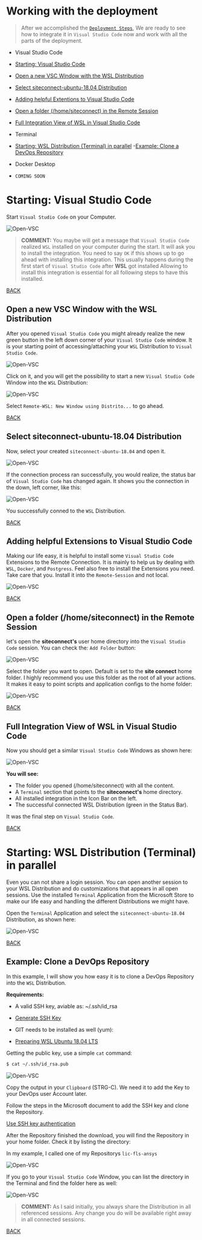 # Working with the deployment

> After we accomplished the [```Deployment Steps```](README.md), We are ready to see how 
> to integrate it in ```Visual Studio Code``` now and work with all the parts of the deployment.

- Visual Studio Code
 - [Starting: Visual Studio Code](#Starting-Visual-Studio-Code)
 - [Open a new VSC Window with the WSL Distribution](#Open-a-new-VSC-Window-with-the-WSL-Distribution)
 - [Select siteconnect-ubuntu-18.04 Distribution](#Select-siteconnect-ubuntu-18-04-Distribution)
 - [Adding helpful Extentions to Visual Studio Code](#Adding-helpful-Extentions-to-Visual-Studio-Code)
 - [Open a folder (/home/siteconnect) in the Remote Session](#Open-a-folder-homesiteconnect-in-the-Remote-Session)
 - [Full Integration View of WSL in Visual Studio Code](#Full-Integration-View-of-WSL-in-Visual-Studio-Code)

- Terminal
 - [Starting: WSL Distribution (Terminal) in parallel](#Starting-WSL-Distribution-Terminal-in-parallel)
 -[Example: Clone a DevOps Repository](#Example-Clone-a-DevOps-Repository)

- Docker Desktop
 - ```COMING SOON```

# Starting: Visual Studio Code

Start ```Visual Studio Code``` on your Computer.

![Open-VSC](images/vsc-001.png)

> **COMMENT:** You maybe will get a message that ```Visual Studio Code``` realized
> ```WSL``` installed on your computer during the start. It will ask you to install the integration.
> You need to say ```OK``` if this shows up to go ahead with installing this integration.
> This usually happens during the first start of ```Visual Studio Code``` after **WSL** got installed
> Allowing to install this integration is essential for all following steps to have this installed.

[BACK](#Working-with-the-deployment)

## Open a new VSC Window with the WSL Distribution

After you opened ```Visual Studio Code``` you might already realize the new green button
in the left down corner of your ```Visual Studio Code``` window. It is your starting point
of accessing/attaching your ```WSL``` Distribution to ```Visual Studio Code```.

![Open-VSC](images/vsc-002.png)

Click on it, and you will get the possibility to start a new ```Visual Studio Code```
Window into the ```WSL``` Distribution:

![Open-VSC](images/vsc-003.png)

Select ```Remote-WSL: New Window using Distrito...``` to go ahead.

[BACK](#Working-with-the-deployment)

## Select siteconnect-ubuntu-18.04 Distribution

Now, select your created ```siteconnect-ubuntu-18.04``` and open it.

![Open-VSC](images/vsc-004.png)

If the connection process ran successfully, you would realize, the
status bar of ```Visual Studio Code``` has changed again. It shows
you the connection in the down, left corner, like this:

![Open-VSC](images/vsc-005.png)

You successfully conned to the ```WSL``` Distribution.

[BACK](#Working-with-the-deployment)

## Adding helpful Extensions to Visual Studio Code

Making our life easy, it is helpful to install some ```Visual Studio Code```
Extensions to the Remote Connection. It is mainly to help us by
dealing with ```WSL```, ```Docker```, and ```Postgress```.
Feel also free to install the Extensions you need. Take care that you.
Install it into the ```Remote-Session``` and not local.

![Open-VSC](images/vsc-006.png)

[BACK](#Working-with-the-deployment)

## Open a folder (/home/siteconnect) in the Remote Session

let's open the **siteconnect's** user home directory into the ```Visual Studio Code```
session. You can check the: ```Add Folder``` button:

![Open-VSC](images/vsc-007.png)

Select the folder you want to open. Default is set to the **site connect**
home folder. I highly recommend you use this folder as the root of all
your actions. It makes it easy to point scripts and application configs
to the home folder:

![Open-VSC](images/vsc-008.png)

[BACK](#Working-with-the-deployment)

## Full Integration View of WSL in Visual Studio Code

Now you should get a similar ```Visual Studio Code``` Windows as shown here:

![Open-VSC](images/vsc-009.png)

**You will see:**
- The folder you opened (/home/siteconnect) with all the content. 
- A ```Terminal``` section that points to the **siteconnect's** home directory.
- All installed integration in the Icon Bar on the left.
- The successful connected WSL Distribution (green in the Status Bar).

It was the final step on ```Visual Studio Code```.

[BACK](#Working-with-the-deployment)

# Starting: WSL Distribution (Terminal) in parallel

Even you can not share a login session. You can open another session to your
WSL Distribution and do customizations that appears in all open sessions. Use the installed
```Terminal``` Application from the Microsoft Store to make our life easy and handling
the different Distributions we might have.

Open the ```Terminal``` Application and select the ```siteconnect-ubuntu-18.04``` 
Distribution, as shown here:

![Open-VSC](images/wsl-001.png)

[BACK](#Working-with-the-deployment)

## Example: Clone a DevOps Repository

In this example, I will show you how easy it is to clone a 
DevOps Repository into the ```WSL``` Distribution. 

**Requirements:**
- A valid SSH key, aviable as: ~/.ssh/id_rsa
 - [Generate SSH Key](README.md#Generate-SSH-Key)

- GIT needs to be installed as well (yum):
 - [Preparing WSL Ubuntu 18.04 LTS](README.md#Preparing-WSL-Ubuntu-1804-LTS)

Getting the public key, use a simple ```cat``` command:

```bash
$ cat ~/.ssh/id_rsa.pub
```

![Open-VSC](images/wsl_cat-ssh-pub-key.png)

Copy the output in your ```Clipboard``` (STRG-C). We need it to add the Key
to your DevOps user Account later. 

Follow the steps in the Microsoft document to add the SSH key and clone the Repository.

[Use SSH key authentication](https://docs.microsoft.com/en-us/azure/devops/repos/git/use-ssh-keys-to-authenticate?view=azure-devops)

After the Repository finished the download, you
will find the Repository in your home folder.
Check it by listing the directory:

In my example, I called one of my Repositorys ```lic-fls-ansys```

![Open-VSC](images/wsl_ls-folder.png)

If you go to your ```Visual Studio Code``` Window,
you can list the directory in the Terminal and find
the folder here as well:

![Open-VSC](images/wsl_vsc-ls-folder.png)

> **COMMENT:** As I said initially, you always share
> the Distribution in all referenced sessions. Any change
> you do will be available right away in all connected sessions.

[BACK](#Working-with-the-deployment)

